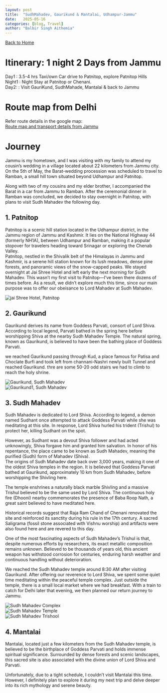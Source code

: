 ```yaml
---
layout: post
title:  "SudhMahadev, Gaurikund & Mantalai, Udhampur-Jammu"
date:   2025-05-16
categories: [blog, Travel]
author: "Balbir Singh Aithemia"
---
```

[Back to Home](https://bsgh1107.github.io/)  


# **Itinerary: 1 night 2 Days from Jammu**
Day1    : 3.5-4 hrs Taxi/own Car drive to Patnitop, explore Patnitop Hills  
Night1  : Night Stay at Patnitop or Chenani.  
Day2:   : Visit GauriKund, SudhMahade, Mantalai & back to Jammu 
 
# **Route map from Delhi** 

Refer route details in the google map:  
[Route map and transport details from Jammu](https://www.google.com/maps/d/edit?mid=13CD9ozoea4_UbIquEV9do-cdnwUTiAA&ll=32.904551540807965%2C75.11252999999999&z=11)  



# **Journey**
Jammu is my hometown, and I was visiting with my family to attend my cousin’s wedding in a village located about 22 kilometers from Jammu city. On the 5th of May, the Barat-wedding procession was scheduled to travel to Ramban, a small hill town situated beyond Udhampur and Patnitop.

Along with two of my cousins and my elder brother, I accompanied the Barat in a car from Jammu to Ramban. After the ceremonial dinner in Ramban was concluded, we decided to stay overnight in Patnitop, with plans to visit Sudh Mahadev the following day. 


## 1. Patnitop
Patnitop is a scenic hill station located in the Udhampur district, in the Jammu region of Jammu and Kashmir. It lies on the National Highway 44 (formerly NH1A), between Udhampur and Ramban, making it a popular stopover for travelers heading toward Srinagar or exploring the Chenab Valley.  
Patnitop, nestled in the Shivalik belt of the Himalayas in Jammu and Kashmir, is a serene hill station known for its lush meadows, dense pine forests, and panoramic views of the snow-capped peaks.
We stayed overnight at Jai Shree Hotel and left early the next morning for Sudh Mahadev. This wasn’t my first visit to Patnitop—I’ve been there dozens of times before. As a result, we didn’t explore much this time, since our main purpose was to offer our obeisance to Lord Mahadev at Sudh Mahadev.


![jai Shree Hotel, Patnitop](/assets/images/Patnitop.jpg)

## 2. Gaurikund
Gaurikund derives its name from Goddess Parvati, consort of Lord Shiva. According to local legend, Parvati bathed in the spring here before worshipping Shiva at the nearby Sudh Mahadev Temple. The natural spring, known as Gaurikund, is believed to have been the bathing place of Goddess Parvati.

we reached Gaurikund passing through Kud, a place famous for Patisa and Choclate Burfi and took left from channani-Nashri newly built Tunnel and reached Gaurikund. thre are some 50-20 odd stairs we had to climb to reach the holy shrine.
 

![Gaurikund, Sudh Mahadev](/assets/images/Gaurikund.jpg)  
![Gaurikund1, Sudh Mahadev](/assets/images/Gaurikund1.jpg) 
 

## 3. Sudh Mahadev
Sudh Mahadev is dedicated to Lord Shiva. According to legend, a demon named Sudhant once attempted to attack Goddess Parvati while she was meditating at this site. In response, Lord Shiva hurled his trident (Trishul) to protect her, killing Sudhant on the spot.

However, as Sudhant was a devout Shiva follower and had acted unknowingly, Shiva forgave him and granted him salvation. In honor of his repentance, the place came to be known as Sudh Mahadev, meaning the purified (Sudh) form of Mahadev (Shiva).  
The origins of Sudh Mahadev date back over 3,000 years, making it one of the oldest Shiva temples in the region. It is believed that Goddess Parvati bathed at Gaurikund, approximately 10 km from Sudh Mahadev, before worshipping the Shivling here.

The temple enshrines a naturally black marble Shivling and a massive Trishul believed to be the same used by Lord Shiva. The continuous holy fire (Dhooni) nearby commemorates the presence of Baba Roop Nath, a great saint believed to have meditated here.

Historical records suggest that Raja Ram Chand of Chenani renovated the site and reinforced its sanctity during his rule in the 17th century. A sacred Saligrama (fossil stone associated with Vishnu worship) and artifacts were also found here and are revered to this day.

One of the most fascinating aspects of Sudh Mahadev’s Trishul is that, despite numerous efforts by researchers, its exact metallic composition remains unknown. Believed to be thousands of years old, this ancient weapon has withstood corrosion for centuries, enduring harsh weather and continuous handling without deterioration.

We reached the Sudh Mahadev temple around 8:30 AM after visiting Gaurikund. After offering our reverence to Lord Shiva, we spent some quiet time meditating within the peaceful temple complex. Just outside the temple, there is a small local market where we had breakfast. With a train to catch for Delhi later that evening, we then planned our return journey to Jammu.

![Sudh Mahadev Complex](/assets/images/SudhMahadevComplex.jpg)  
![Sudh Mahadev Temple](/assets/images/SudhMahadevTemple.jpg)   
![Sudh Mahadev Trishool](/assets/images/SudhMahadevTrishul.jpg)  

## 4. Mantalai
Mantalai, located just a few kilometers from the Sudh Mahadev temple, is believed to be the birthplace of Goddess Parvati and holds immense spiritual significance. Surrounded by dense forests and scenic landscapes, this sacred site is also associated with the divine union of Lord Shiva and Parvati.

Unfortunately, due to a tight schedule, I couldn’t visit Mantalai this time. However, I definitely plan to explore it during my next trip and delve deeper into its rich mythology and serene beauty.  
  



[jekyll-docs]: https://jekyllrb.com/docs/home
[jekyll-gh]:   https://github.com/jekyll/jekyll
[jekyll-talk]: https://talk.jekyllrb.com/


